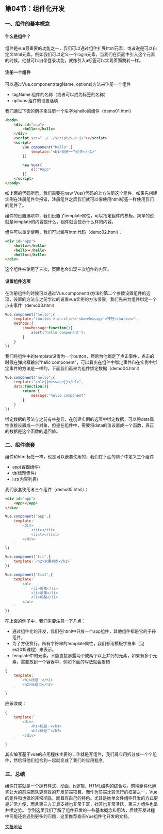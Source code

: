 ## 第04节：组件化开发

### 一、组件的基本概念

#### 什么是组件？

组件是vue最重要的功能之一，我们可以通过组件扩展html元素，或者说是可以自定义html元素。例如我们可以定义一个login元素，当我们在页面中引入这个元素的时候，他就可以自带登录功能，就像引入a标签可以实现页面跳转一样。

#### 注册一个组件

可以通过Vue.component(tagName, options)方法来注册一个组件

* tagName:组件的名称（或者可以成为标签的名称）
* options:组件的设置选项

我们通过下面的例子来注册一个名字为hello的组件（demo01.html）

``` html
<body>
    <div id="app">
        <hello></hello>
    </div>
    <script src="../../script/vue.js"></script>
    <script>
        Vue.component("hello",{
            template:"<h1>我是一个组件</h1>"
        })

        new Vue({
            el:"#app"
        })
    </script>
</body>
```

如上面的代码所示，我们需要在new Vue()代码的上方注册这个组件，如果先创建实例在注册组件会报错，注册组件之后我们就可以像使用html标签一样使用我们的组件了。

组件的设置选项中，我们设置了template属性，可以指定组件的模板，简单的说就是template的内容是什么，组件就会显示什么样的内容。

组件可以重复使用，我们可以编写html代码（demo02.html）：
``` html
<div id="app">
    <hello></hello>
    <hello></hello>
    <hello></hello>
</div>
```

这个组件被使用了三次，页面也会出现三次组件的内容。

#### 设置组件选项

在注册组件的时候可以通过Vue.component()方法的第二个参数设置组件的选项，设置的方法与之前学过的设置vue实例的方法很像，我们先来为组件绑定一个点击事件（demo03.html）
``` js
Vue.component("hello",{
    template:"<button v-on:click='showMessage'>按钮</button>",
    methods:{
        showMessage:function(){
            alert('hello component');
        }
    }
})
```

我们将组件中的template设置为一个button，然后为他绑定了点击事件，点击的时候在弹出框输出"hello component"，可以看出在组件中绑定事件和在实例中绑定事件的方法是一样的，下面我们再来为组件绑定数据（demo04.html）

``` js
Vue.component("hello",{
    template:"<h1>{{message}}</h1>",
    data:function(){
        return {
            message:"hello component"
        }
    }
})
```

绑定数据的写法与之前有些差异，在创建实例的选项中绑定数据，可以将data属性直接设置成一个对象，但是在组件中，需要将data的值设置成一个函数，真正的数据是这个函数的返回值。

### 二、组件嵌套
组件和html标签一样，也是可以嵌套使用的，我们在下面的例子中定义三个组件

* app(容器组件)
* tit(标题组件)
* list(内容列表)

我们嵌套使用者三个组件（demo05.html）：

``` html
<div id="app">
    <app></app>
</div>
```

``` js
Vue.component("app",{
    template:`
        <div>
            <tit></tit>
            <list></list>
        </div>
    `
})
```

``` js
Vue.component("tit",{
    template:`<h2>水果列表</h2>`
})
```

``` js
Vue.component("list",{
    template:`
        <ul>
            <li>香蕉</li>
            <li>苹果</li>
            <li>鸭梨</li>
        </ul>
    `
})
```

在上面的例子中，我们需要注意一下几点：

* 通过组件化的开发，我们在html中只放一个app组件，其他组件都是它的子孙组件。
* 为了方便换行，所有字符串的template属性，我们都用模板字符串（见es2015课程）来表示。
* template中的元素，不能直接暴露两个或两个以上并列的元素，如果有多个元素，需要放到一个容器中，例如下面的写法就会报错
``` js 
{
    template:`
        <h1>标题一</h1>
        <h2>标题二</h2>
    `
}
```
应该改成：
``` js
{
    template:`
        <div>
            <h1>标题一</h1>
            <h2>标题二</h2>
        </div>
    `
}
```

其实编写基于vue的应用程序主要的工作就是写组件，我们将应用拆分成一个个组件，然后将他们组合到一起就变成了我们的应用程序。

### 三、总结
组件其实就是一个拥有样式、动画、js逻辑、HTML结构的综合块。前端组件化确实让大的前端团队更高效的开发前端项目。而作为前端比较流行的框架之一，Vue的组件和也做的非常彻底，而且有自己的特色。尤其是她单文件组件开发的方式更是非常方便，而且第三方工具支持也非常丰富，社区也非常活跃，第三方组件也呈井喷之势。
学到这里我们了解了组件开发的一些基本概念和用法，后续开发过程中可能还会遇到更多的问题，这里推荐查阅Vue组件化开发的文档。

[文档地址](https://blog.csdn.net/qq_33988065/article/details/85124428)



